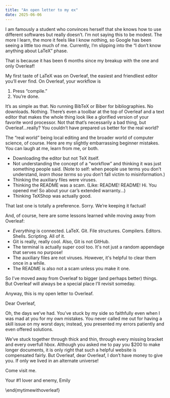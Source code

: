 ```yaml
---
title: "An open letter to my ex"
date: 2025-06-06
---
```


I am famously a student who convinces herself that she knows how to use different softwares but really doesn’t. I’m not saying this to be modest. The more I learn, the more it feels like I know nothing, so Google has been seeing a little too much of me. Currently, I’m slipping into the “I don’t know anything about LaTeX” phase.

That is because it has been 6 months since my breakup with the one and only Overleaf!

My first taste of LaTeX was on Overleaf, the easiest and friendliest editor you’ll ever find. On Overleaf, your workflow is

1. Press “compile.”
2. You’re done.

It’s as simple as that. No running BibTeX or Biber for bibliographies. No downloads. Nothing. There’s even a toolbar at the top of Overleaf and a text editor that makes the whole thing look like a glorified version of your favorite word processor. Not that that’s necessarily a bad thing, but Overleaf…really? You couldn’t have prepared us better for the real world?

The “real world” being local editing and the broader world of computer science, of course. Here are my slightly embarrassing beginner mistakes. You can laugh at me, learn from me, or both. 

- Downloading the editor but not TeX itself.
- Not understanding the concept of a “workflow” and thinking it was just something people said. (Note to self: when people use terms you don’t understand, *learn those terms* so you don’t fall victim to misinformation.)
- Thinking the auxiliary files were viruses.
- Thinking the README was a scam. (Like: README! README! Hi. You opened me! So about your car’s extended warranty…)
- Thinking TeXShop was actually good. 

That last one is totally a preference. Sorry. We’re keeping it factual! 

And, of course, here are some lessons learned while moving away from Overleaf:

- *Everything* is connected. LaTeX. Git. File structures. Compilers. Editors. Shells. Scripting. All of it. 
- Git is really, really cool. Also, Git is not GitHub.
- The terminal is actually super cool too. It's not just a random appendage that serves no purpose!
- The auxiliary files are not viruses. However, it's helpful to clear them once in a while.
- The README is also not a scam unless you make it one.
  
So I’ve moved away from Overleaf to bigger (and perhaps better) things. But Overleaf will always be a special place I’ll revisit someday. 

Anyway, this is my open letter to Overleaf.

Dear Overleaf,

Oh, the days we’ve had. You’ve stuck by my side so faithfully even when I was mad at you for my own mistakes. You never called me out for having a skill issue on my worst days; instead, you presented my errors patiently and even offered solutions. 

We’ve stuck together through thick and thin, through every missing bracket and every overfull hbox. Although you asked me to pay you $200 to make longer documents, it is only right that such a helpful website is compensated fairly. But Overleaf, dear Overleaf, I don’t have money to give you. If only we lived in an alternate universe!

Come visit me.

Your #1 lover and enemy,
Emily

\end{mytimewithoverleaf}
